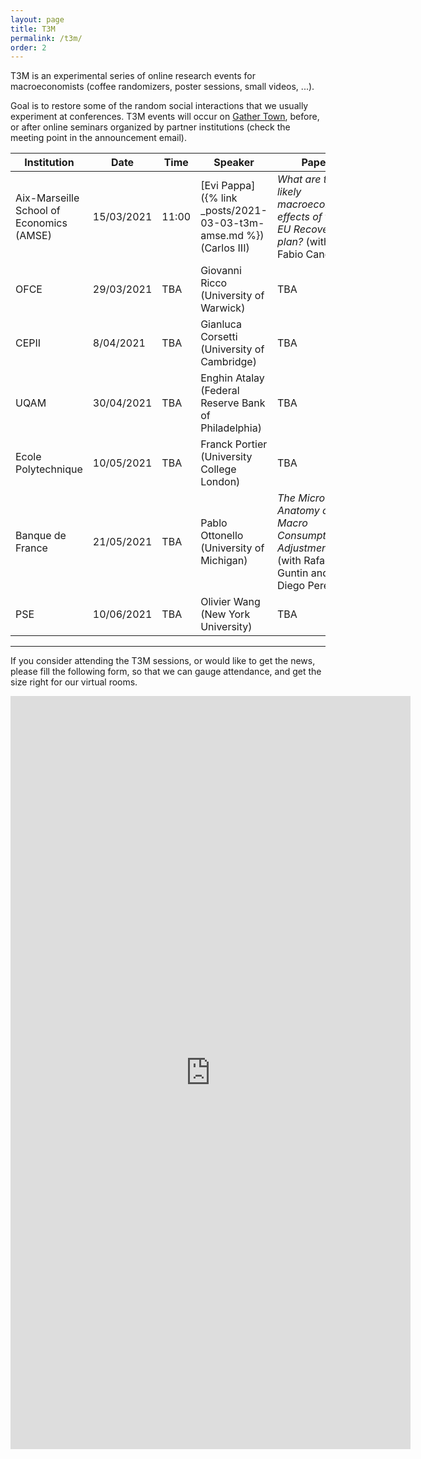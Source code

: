 ```yaml
---
layout: page
title: T3M
permalink: /t3m/
order: 2
---
```


T3M is an experimental series of online research events for macroeconomists (coffee randomizers, poster sessions, small videos, ...). 

Goal is to restore some of the random social interactions that we usually experiment at conferences.
T3M events will occur on [Gather Town](https://gather.town/), before, or after online seminars organized by partner institutions (check the meeting point in the announcement email).

| Institution                              | Date       | Time  | Speaker                                                             | Paper                                                                                     |
| ---------------------------------------- | ---------- | ----- | ------------------------------------------------------------------- | ----------------------------------------------------------------------------------------- |
| Aix-Marseille School of Economics (AMSE) | 15/03/2021 | 11:00 | [Evi Pappa]({% link _posts/2021-03-03-t3m-amse.md %})  (Carlos III) | *What are the likely macroeconomic effects of the EU Recovery plan?* (with Fabio Canova)  |
| OFCE                                     | 29/03/2021 | TBA   | Giovanni Ricco  (University of Warwick)                             | TBA                                                                                       |
| CEPII                                    | 8/04/2021  | TBA   | Gianluca Corsetti (University of Cambridge)                         | TBA                                                                                       |
| UQAM                                     | 30/04/2021 | TBA   | Enghin Atalay (Federal Reserve Bank of Philadelphia)                | TBA                                                                                       |
| Ecole Polytechnique                      | 10/05/2021 | TBA   | Franck Portier (University College London)                          | TBA                                                                                       |
| Banque de France                         | 21/05/2021 | TBA   | Pablo Ottonello (University of Michigan)                            | *The Micro Anatomy of Macro Consumption Adjustments* (with Rafael Guntin and Diego Perez) | 
| PSE                                      | 10/06/2021 | TBA   | Olivier Wang  (New York University)                                 | TBA                                                                                       |

---

If you consider attending the T3M sessions, or would like to get the news, please fill the following form, so that we can gauge attendance, and get the size right for our virtual rooms.

<iframe src="https://docs.google.com/forms/d/e/1FAIpQLSe-vxAWyuZH4KvE8jtPj9KzJuKTSDgIcCC4jJ2RIC9oWMul8w/viewform?embedded=true" width="640" height="1205" frameborder="0" marginheight="0" marginwidth="0">Loading…</iframe>
